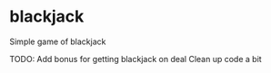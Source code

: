 # blackjack
Simple game of blackjack

TODO:   Add bonus for getting blackjack on deal
        Clean up code a bit
